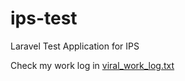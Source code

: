 # ips-test
Laravel Test Application for IPS

Check my work log in [viral_work_log.txt](viral_work_log.txt)